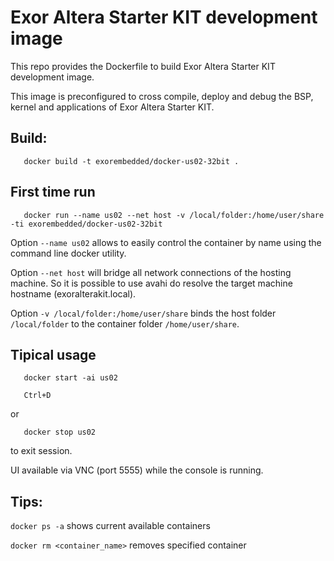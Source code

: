 Exor Altera Starter KIT development image
=========================================

This repo provides the Dockerfile to build Exor Altera Starter KIT development image.

This image is preconfigured to cross compile, deploy and debug the BSP, kernel and applications of Exor Altera Starter KIT.

Build:
-----

```
   docker build -t exorembedded/docker-us02-32bit .
```


First time run
---------------

```
   docker run --name us02 --net host -v /local/folder:/home/user/share -ti exorembedded/docker-us02-32bit
```

Option `--name us02` allows to easily control the container by name using the command line docker utility.

Option `--net host` will bridge all network connections of the hosting machine. So it is possible to use avahi do resolve the target machine hostname (exoralterakit.local).

Option `-v /local/folder:/home/user/share` binds the host folder `/local/folder` to the container folder `/home/user/share`.



Tipical usage
-----------

```
   docker start -ai us02
```

```
   Ctrl+D
```

or

```
   docker stop us02
```
   
to exit session.


UI available via VNC (port 5555) while the console is running. 

Tips:
-----

`docker ps -a` shows current available containers

`docker rm <container_name>` removes specified container



    